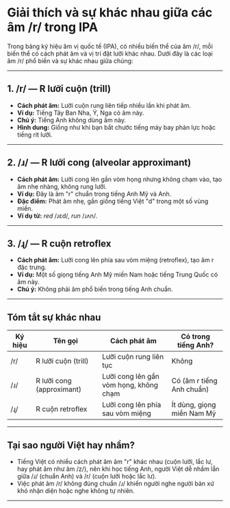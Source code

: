 # Giải thích và sự khác nhau giữa các âm /r/ trong IPA

Trong bảng ký hiệu âm vị quốc tế (IPA), có nhiều biến thể của âm /r/, mỗi biến thể có cách phát âm và vị trí đặt lưỡi khác nhau. Dưới đây là các loại âm /r/ phổ biến và sự khác nhau giữa chúng:

---

## 1. /r/ — R lưỡi cuộn (trill)  
- **Cách phát âm:** Lưỡi cuộn rung liên tiếp nhiều lần khi phát âm.  
- **Ví dụ:** Tiếng Tây Ban Nha, Ý, Nga có âm này.  
- **Chú ý:** Tiếng Anh không dùng âm này.  
- **Hình dung:** Giống như khi bạn bắt chước tiếng máy bay phản lực hoặc tiếng rít lưỡi.

---

## 2. /ɹ/ — R lưỡi cong (alveolar approximant)  
- **Cách phát âm:** Lưỡi cong lên gần vòm họng nhưng không chạm vào, tạo âm nhẹ nhàng, không rung lưỡi.  
- **Ví dụ:** Đây là âm "r" chuẩn trong tiếng Anh Mỹ và Anh.  
- **Đặc điểm:** Phát âm nhẹ, gần giống tiếng Việt "d" trong một số vùng miền.  
- **Ví dụ từ:** *red* /ɹɛd/, *run* /ɹʌn/.

---

## 3. /ɻ/ — R cuộn retroflex  
- **Cách phát âm:** Lưỡi cong lên phía sau vòm miệng (retroflex), tạo âm r đặc trưng.  
- **Ví dụ:** Một số giọng tiếng Anh Mỹ miền Nam hoặc tiếng Trung Quốc có âm này.  
- **Chú ý:** Không phải âm phổ biến trong tiếng Anh chuẩn.

---

## Tóm tắt sự khác nhau

| Ký hiệu | Tên gọi              | Cách phát âm                         | Có trong tiếng Anh?  |
|---------|----------------------|------------------------------------|---------------------|
| /r/     | R lưỡi cuộn (trill)  | Lưỡi cuộn rung liên tục             | Không               |
| /ɹ/     | R lưỡi cong (approximant) | Lưỡi cong lên gần vòm họng, không chạm | Có (âm r tiếng Anh chuẩn) |
| /ɻ/     | R cuộn retroflex     | Lưỡi cong lên phía sau vòm miệng   | Ít dùng, giọng miền Nam Mỹ |

---

## Tại sao người Việt hay nhầm?

- Tiếng Việt có nhiều cách phát âm âm "r" khác nhau (cuộn lưỡi, lắc lư, hay phát âm như âm /z/), nên khi học tiếng Anh, người Việt dễ nhầm lẫn giữa /ɹ/ (chuẩn Anh) và /r/ (cuộn lưỡi hoặc lắc lư).
- Việc phát âm /r/ không đúng chuẩn /ɹ/ khiến người nghe người bản xứ khó nhận diện hoặc nghe không tự nhiên.

---
